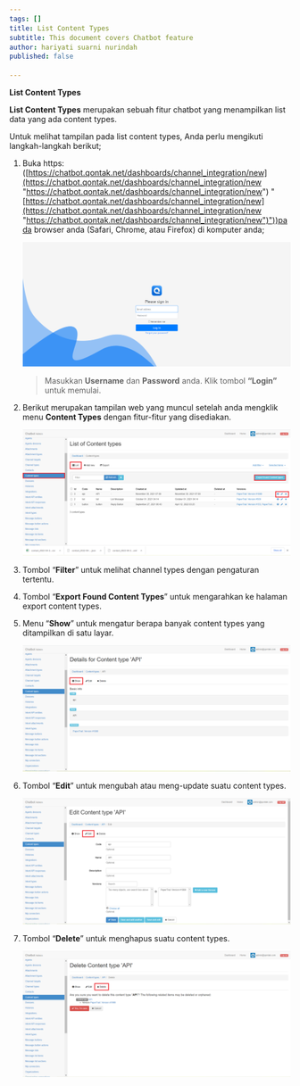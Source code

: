 ```yaml
---
tags: []
title: List Content Types
subtitle: This document covers Chatbot feature
author: hariyati suarni nurindah
published: false

---
```

**List Content Types**

**List Content Types** merupakan sebuah fitur chatbot yang menampilkan list data yang ada content types.

Untuk melihat tampilan pada list content types, Anda perlu mengikuti langkah-langkah berikut;

1. Buka https: ([https://chatbot.qontak.net/dashboards/channel_integration/new](https://chatbot.qontak.net/dashboards/channel_integration/new "https://chatbot.qontak.net/dashboards/channel_integration/new") "[https://chatbot.qontak.net/dashboards/channel_integration/new](https://chatbot.qontak.net/dashboards/channel_integration/new "https://chatbot.qontak.net/dashboards/channel_integration/new")"))pada browser anda (Safari, Chrome, atau Firefox) di komputer anda;

   ![](/uploads/channell.PNG)

   > Masukkan **Username** dan **Password** anda. Klik tombol **“Login”** untuk memulai.
2. Berikut merupakan tampilan web yang muncul setelah anda mengklik menu **Content Types** dengan fitur-fitur yang disediakan.

   ![](/uploads/content-types-update1.PNG)
3. Tombol “**Filter**” untuk melihat channel types dengan pengaturan tertentu.
4. Tombol “**Export Found Content Types**” untuk mengarahkan ke halaman export content types.
5. Menu “**Show**” untuk mengatur berapa banyak content types yang ditampilkan di satu layar.

   ![](/uploads/content-types-update2.PNG)
6. Tombol “**Edit**” untuk mengubah atau meng-update suatu content types.

   ![](/uploads/content-types-update3.PNG)
7. Tombol “**Delete**” untuk menghapus suatu content types.

   ![](/uploads/content-types-update4.PNG)